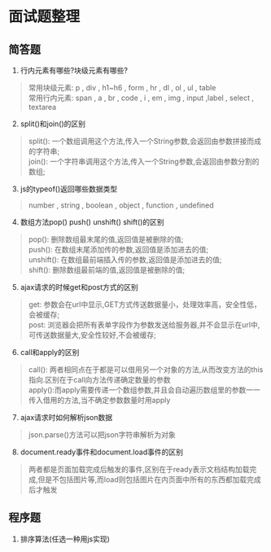 # 面试题整理

## 简答题
1. 行内元素有哪些?块级元素有哪些?
> 常用块级元素:  p , div , h1~h6 , form , hr , dl , ol , ul , table <br>
> 常用行内元素: span , a , br , code , i , em , img , input ,label , select , textarea

2. split()和join()的区别
> split(): 一个数组调用这个方法,传入一个String参数,会返回由参数拼接而成的字符串;<br>
> join(): 一个字符串调用这个方法,传入一个String参数,会返回由参数分割的数组;

3. js的typeof()返回哪些数据类型
> number , string , boolean , object , function , undefined

4. 数组方法pop() push() unshift() shift()的区别
> pop(): 删除数组最末尾的值,返回值是被删除的值;<br>
push(): 在数组末尾添加传的参数,返回值是添加进去的值;<br>
unshift(): 在数组最前端插入传的参数,返回值是添加进去的值;<br>
shift(): 删除数组最前端的值,返回值是被删除的值;

5. ajax请求的时候get和post方式的区别
> get: 参数会在url中显示,GET方式传送数据量小，处理效率高，安全性低，会被缓存;<br>
post: 浏览器会把所有表单字段作为参数发送给服务器,并不会显示在url中,可传送数据量大,安全性较好,不会被缓存;

6. call和apply的区别
> call(): 两者相同点在于都是可以借用另一个对象的方法,从而改变方法的this指向.区别在于call向方法传递确定数量的参数<br>
apply():而apply需要传递一个数组参数,并且会自动遍历数组里的参数一一传入借用的方法,当不确定参数数量时用apply

7. ajax请求时如何解析json数据
> json.parse()方法可以把json字符串解析为对象

8. document.ready事件和document.load事件的区别
> 两者都是页面加载完成后触发的事件,区别在于ready表示文档结构加载完成,但是不包括图片等,而load则包括图片在内页面中所有的东西都加载完成后才触发


## 程序题
1. 排序算法(任选一种用js实现)